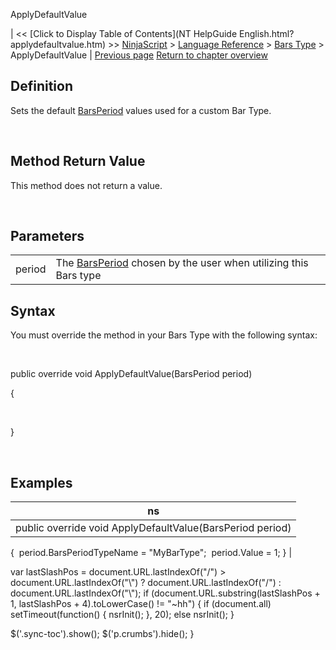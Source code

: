 ﻿










 


ApplyDefaultValue







| &lt;&lt; [Click to Display Table of Contents](NT HelpGuide English.html?applydefaultvalue.htm) &gt;&gt;
 [NinjaScript](ninjascript.htm) &gt; [Language Reference](language_reference_wip.htm) &gt; [Bars Type](bars_type.htm) &gt;
ApplyDefaultValue | [Previous page](applydefaultbaseperiodvalue.htm)
[Return to chapter overview](bars_type.htm)










Definition
----------


Sets the default [BarsPeriod](barsperiod.htm) values used for a custom Bar Type. 


 


Method Return Value
-------------------


This method does not return a value.


 


Parameters
----------




|  |  |
| --- | --- |
| period | The [BarsPeriod](barsperiod.htm) chosen by the user when utilizing this Bars type |





Syntax
------


You must override the method in your Bars Type with the following syntax:


 


public override void ApplyDefaultValue(BarsPeriod period)  

{  

   

}


 


Examples
--------




| ns |
| --- |
| public override void ApplyDefaultValue(BarsPeriod period)
{
 period.BarsPeriodTypeName = "MyBarType";
 period.Value = 1;
} |






 
 var lastSlashPos = document.URL.lastIndexOf("/") &gt; document.URL.lastIndexOf("\\") ? document.URL.lastIndexOf("/") : document.URL.lastIndexOf("\\");
 if (document.URL.substring(lastSlashPos + 1, lastSlashPos + 4).toLowerCase() != "~hh") {
 if (document.all) setTimeout(function() {
 nsrInit();
 }, 20);
 else nsrInit();
 }
 
 
 $('.sync-toc').show();
 $('p.crumbs').hide();
 }
 
 
 



